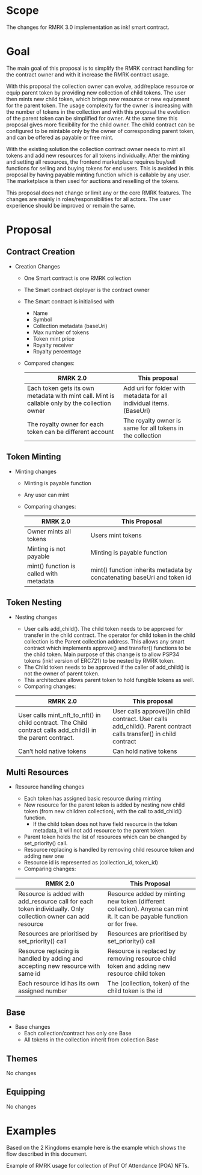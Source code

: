 # Scope

The changes for RMRK 3.0 implementation as ink! smart contract.

# Goal

The main goal of this proposal is to simplify the RMRK contract handling for the contract owner and with it increase the RMRK contract usage. 

With this proposal the collection owner can evolve, add/replace resource or equip parent token by providing new collection of child tokens. The user then mints new child token, which brings new resource or new equipment for the parent token. The usage complexity for the owner is increasing with the number of tokens in the collection and with this proposal the evolution of the parent token can be simplified for owner. At the same time this proposal gives more flexibility for the child owner. The child contract can be configured to be mintable only by the owner of corresponding parent token, and can be offered as payable or free mint.

With the existing solution the collection contract owner needs to mint all tokens and add new resources for all tokens individually. After the minting and setting all resources, the frontend marketplace requires buy/sell functions for selling and buying tokens for end users. This is avoided in this proposal by having payable minting function which is callable by any user. The marketplace is then used for auctions and reselling of the tokens.

This proposal does not change or limit any or the core RMRK features. The changes are mainly in roles/responsibilities for all actors. The user experience should be improved or remain the same.

# Proposal

## Contract Creation

- Creation Changes
    - One Smart contract is one RMRK collection
    - The Smart contract deployer is the contract owner
    - The Smart contract is initialised with
        - Name
        - Symbol
        - Collection metadata (baseUri)
        - Max number of tokens
        - Token mint price
        - Royalty receiver
        - Royalty percentage
    - Compared changes:
        
        
        | RMRK 2.0 | This proposal |
        | --- | --- |
        | Each token gets its own metadata with mint call. Mint is callable only by the collection owner | Add uri for folder with metadata for all individual items. (BaseUri) |
        | The royalty owner for each token can be different account | The royalty owner is same for all tokens in the collection |

## Token Minting

- Minting changes
    - Minting is payable function
    - Any user can mint
    - Comparing changes:
        
        
        | RMRK 2.0 | This Proposal |
        | --- | --- |
        | Owner mints all tokens | Users mint tokens |
        | Minting is not payable | Minting is payable function |
        | mint() function is called with metadata | mint() function inherits metadata by concatenating baseUri and token id |

## Token Nesting

- Nesting changes
    - User calls add_child(). The child token needs to be approved for transfer in the child contract. The operator for child token in the child collection is the Parent collection address. This allows any smart contract which implements approve() and transfer() functions to be the child token. Main purpose of this change is to allow PSP34 tokens (ink! version of ERC721) to be nested by RMRK token.
    - The Child token needs to be approved if the caller of add_child() is not the owner of parent token.
    - This architecture allows parent token to hold fungible tokens as well.
    - Comparing changes:
    
    | RMRK 2.0 | This proposal |
    | --- | --- |
    | User calls mint_nft_to_nft() in child contract. The Child contract calls add_child() in the parent contract. | User calls approve()in child contract. User calls add_child(). Parent contract calls transfer() in child contract |
    | Can’t hold native tokens | Can hold native tokens |

## Multi Resources

- Resource handling changes
    - Each token has assigned basic resource during minting
    - New resource for the parent token is added by nesting new child token (from new children collection), with the call to add_child() function.
        - If the child token does not have field resource in the token metadata, it will not add  resource to the parent token.
    - Parent token holds the list of resources which can be changed by set_priority() call.
    - Resource replacing is handled by removing child resource token and adding new one
    - Resource id is represented as (collection_id, token_id)
    - Comparing changes:
    
    | RMRK 2.0 | This Proposal |
    | --- | --- |
    | Resource is added with add_resource call for each token individually. Only collection owner can add resource | Resource added by minting new token (different collection). Anyone can mint it. It can be payable function or for free. |
    | Resources are prioritised by set_priority() call | Resources are prioritised by set_priority() call |
    | Resource replacing is handled by adding and accepting new resource with same id | Resource is replaced by removing resource child token and adding new resource child token |
    | Each resource id has its own assigned number | The (collection, token) of the child token is the id  |
    

## Base

- Base changes
    - Each collection/contract has only one Base
    - All tokens in the collection inherit from collection Base

## Themes

No changes

## Equipping

No changes

# Examples

Based on the 2 Kingdoms example here is the example which shows the flow described in this document.

Example of RMRK usage for collection of Prof Of Attendance (POA) NFTs.
